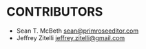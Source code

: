 # CONTRIBUTORS

* Sean T. McBeth <sean@primroseeditor.com>
* Jeffrey Zitelli <jeffrey.zitelli@gmail.com>
